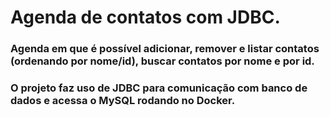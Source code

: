 # Agenda de contatos com JDBC.

### Agenda em que é possível adicionar, remover e listar contatos (ordenando por nome/id), buscar contatos por nome e por id.

### O projeto faz uso de JDBC para comunicação com banco de dados e acessa o MySQL rodando no Docker. 
